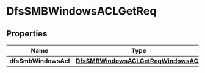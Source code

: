 # DfsSMBWindowsACLGetReq

## Properties
Name | Type | Description | Notes
------------ | ------------- | ------------- | -------------
**dfsSmbWindowsAcl** | [**DfsSMBWindowsACLGetReqWindowsACL**](DfsSMBWindowsACLGetReqWindowsACL.md) |  | 
